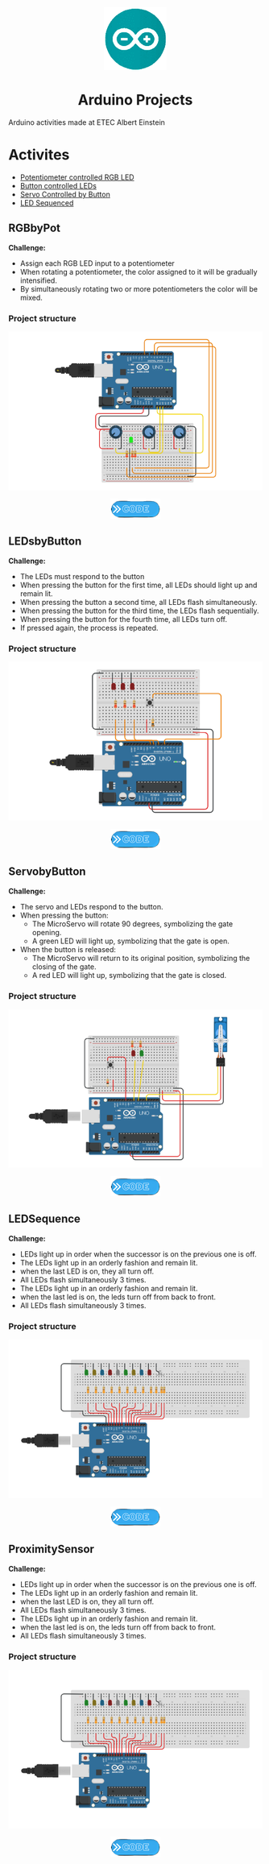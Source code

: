 <p align="center">
  <img src="Arduino_IDE_Logo.png" />
</p>
<h1 align="center">Arduino Projects</h1>

Arduino activities made at ETEC Albert Einstein

Activites
=================
<!--ts-->
   * [Potentiometer controlled RGB LED](#RGBbyPot)
   * [Button controlled LEDs](#LEDsbyButton)
   * [Servo Controlled by Button](#ServobyButton)
   * [LED Sequenced](#LEDSequence)
<!--te-->
## RGBbyPot
**Challenge:**
* Assign each RGB LED input to a potentiometer 
* When rotating a potentiometer, the color assigned to it will be gradually intensified.
* By simultaneously rotating two or more potentiometers the color will be mixed.

### Project structure
![physical config](RGBbyPot/RGBbyPot.png)
>
<p align="center"> 
  <a href="https://github.com/VictorL-Santos/TinkerCadProjects/blob/main/RGBbyPot/Code.ino"><img src="button.png"></a>
</p>

## LEDsbyButton
**Challenge:**
* The LEDs must respond to the button
* When pressing the button for the first time, all LEDs should light up and remain lit.
* When pressing the button a second time, all LEDs flash simultaneously.
* When pressing the button for the third time, the LEDs flash sequentially.
* When pressing the button for the fourth time, all LEDs turn off.
* If pressed again, the process is repeated.

### Project structure
![physical config](LEDsByButton/LEDbyButton.png)
>
<p align="center"> 
  <a href="https://github.com/VictorL-Santos/TinkerCadProjects/blob/main/LEDsByButton/Code.ino"><img src="button.png"></a>
</p>

## ServobyButton
**Challenge:**
* The servo and LEDs respond to the button.
* When pressing the button:
  * The MicroServo will rotate 90 degrees, symbolizing the gate opening.
  * A green LED will light up, symbolizing that the gate is open.
* When the button is released:
  * The MicroServo will return to its original position, symbolizing the closing of the gate.
  * A red LED will light up, symbolizing that the gate is closed.

### Project structure
![physical config](ServobyButton/Servo.png)
>
<p align="center"> 
  <a href="https://github.com/VictorL-Santos/TinkerCadProjects/blob/main/ServobyButton/Code.ino"><img src="button.png"></a>
</p>

## LEDSequence
**Challenge:**
* LEDs light up in order when the successor is on the previous one is off. 
* The LEDs light up in an orderly fashion and remain lit.
* when the last LED is on, they all turn off.
* All LEDs flash simultaneously 3 times.
* The LEDs light up in an orderly fashion and remain lit.
* when the last led is on, the leds turn off from back to front.
* All LEDs flash simultaneously 3 times.

### Project structure
![physical config](LEDSequence/LEDSequence.png)
>
<p align="center"> 
  <a href="https://github.com/VictorL-Santos/TinkerCadProjects/blob/main/LEDSequence/Code.ino"><img src="button.png"></a>
</p>

## ProximitySensor
**Challenge:**
* LEDs light up in order when the successor is on the previous one is off. 
* The LEDs light up in an orderly fashion and remain lit.
* when the last LED is on, they all turn off.
* All LEDs flash simultaneously 3 times.
* The LEDs light up in an orderly fashion and remain lit.
* when the last led is on, the leds turn off from back to front.
* All LEDs flash simultaneously 3 times.

### Project structure
![physical config](LEDSequence/LEDSequence.png)
>
<p align="center"> 
  <a href="https://github.com/VictorL-Santos/TinkerCadProjects/blob/main/LEDSequence/Code.ino"><img src="button.png"></a>
</p>
